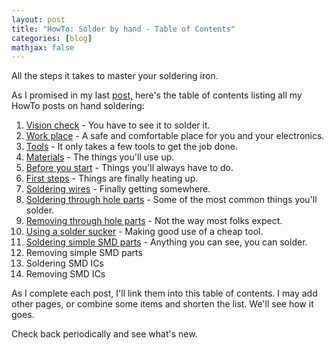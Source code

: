 ```yaml
---
layout: post
title: "HowTo: Solder by hand - Table of Contents"
categories: [blog]
mathjax: false
--- 
```

All the steps it takes to master your soldering iron.

As I promised in my last [post,](howtosolder-intro) here's the table of contents listing all my HowTo posts on hand soldering:

1.  [Vision check](howtosolder-1visioncheck) - You have to see it to solder it.
2.  [Work place](howtosolder-2workplace) - A safe and comfortable place for you and your electronics.
3.  [Tools](howtosolder-3tools) - It only takes a few tools to get the job done.
4.  [Materials](howtosolder-4materials) - The things you'll use up.
5.  [Before you start](howtosolder-5getstarted) - Things you'll always have to do.
6.  [First steps](howtosolder-6firststep) - Things are finally heating up.
7.  [Soldering wires](howtosolder-7solderwire) - Finally getting somewhere.
8.  [Soldering through hole parts](howtosolder-8throughhole) - Some of the most common things you'll solder.
9.  [Removing through hole parts](howtosolder-9throughhole-remove) - Not the way most folks expect.
10. [Using a solder sucker](howtosolder-10soldersucker) - Making good use of a cheap tool.
11. [Soldering simple SMD parts](howtosolder-11soldersmdpassive) - Anything you can see, you can solder.
12.  Removing simple SMD parts
13.  Soldering SMD ICs
14.  Removing SMD ICs

As I complete each post, I'll link them into this table of contents.  I may add other pages, or combine some items and shorten the list.  We'll see how it goes.

Check back periodically and see what's new.
